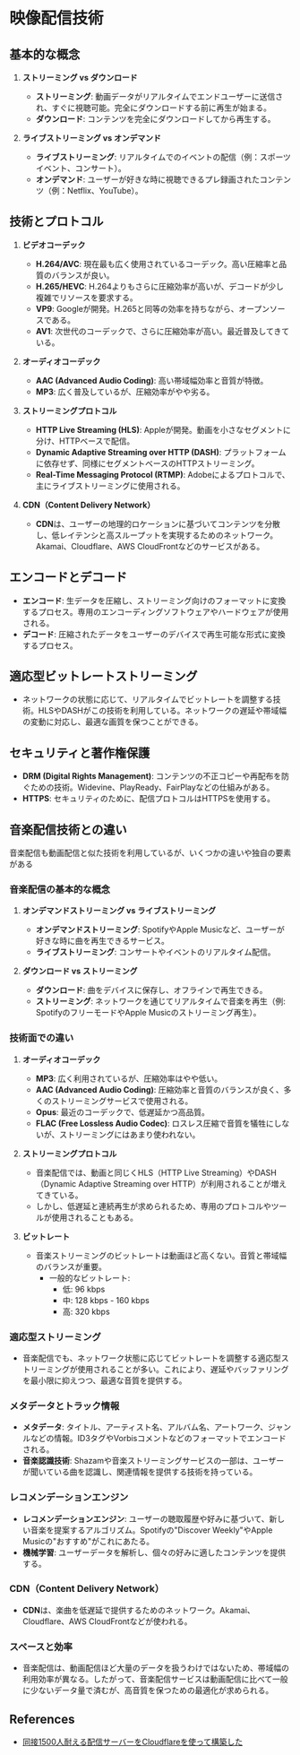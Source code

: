 # 映像配信技術

## 基本的な概念

1. **ストリーミング vs ダウンロード**
   - **ストリーミング**: 動画データがリアルタイムでエンドユーザーに送信され、すぐに視聴可能。完全にダウンロードする前に再生が始まる。
   - **ダウンロード**: コンテンツを完全にダウンロードしてから再生する。

2. **ライブストリーミング vs オンデマンド**
   - **ライブストリーミング**: リアルタイムでのイベントの配信（例：スポーツイベント、コンサート）。
   - **オンデマンド**: ユーザーが好きな時に視聴できるプレ録画されたコンテンツ（例：Netflix、YouTube）。

## 技術とプロトコル

1. **ビデオコーデック**
   - **H.264/AVC**: 現在最も広く使用されているコーデック。高い圧縮率と品質のバランスが良い。
   - **H.265/HEVC**: H.264よりもさらに圧縮効率が高いが、デコードが少し複雑でリソースを要求する。
   - **VP9**: Googleが開発。H.265と同等の効率を持ちながら、オープンソースである。
   - **AV1**: 次世代のコーデックで、さらに圧縮効率が高い。最近普及してきている。

2. **オーディオコーデック**
   - **AAC (Advanced Audio Coding)**: 高い帯域幅効率と音質が特徴。
   - **MP3**: 広く普及しているが、圧縮効率がやや劣る。

3. **ストリーミングプロトコル**
   - **HTTP Live Streaming (HLS)**: Appleが開発。動画を小さなセグメントに分け、HTTPベースで配信。
   - **Dynamic Adaptive Streaming over HTTP (DASH)**: プラットフォームに依存せず、同様にセグメントベースのHTTPストリーミング。
   - **Real-Time Messaging Protocol (RTMP)**: Adobeによるプロトコルで、主にライブストリーミングに使用される。

4. **CDN（Content Delivery Network）**
   - **CDN**は、ユーザーの地理的ロケーションに基づいてコンテンツを分散し、低レイテンシと高スループットを実現するためのネットワーク。Akamai、Cloudflare、AWS CloudFrontなどのサービスがある。

## エンコードとデコード

- **エンコード**: 生データを圧縮し、ストリーミング向けのフォーマットに変換するプロセス。専用のエンコーディングソフトウェアやハードウェアが使用される。
- **デコード**: 圧縮されたデータをユーザーのデバイスで再生可能な形式に変換するプロセス。

## 適応型ビットレートストリーミング

- ネットワークの状態に応じて、リアルタイムでビットレートを調整する技術。HLSやDASHがこの技術を利用している。ネットワークの遅延や帯域幅の変動に対応し、最適な画質を保つことができる。

## セキュリティと著作権保護

- **DRM (Digital Rights Management)**: コンテンツの不正コピーや再配布を防ぐための技術。Widevine、PlayReady、FairPlayなどの仕組みがある。
- **HTTPS**: セキュリティのために、配信プロトコルはHTTPSを使用する。

## 音楽配信技術との違い

音楽配信も動画配信と似た技術を利用しているが、いくつかの違いや独自の要素がある

### 音楽配信の基本的な概念

1. **オンデマンドストリーミング vs ライブストリーミング**
   - **オンデマンドストリーミング**: SpotifyやApple Musicなど、ユーザーが好きな時に曲を再生できるサービス。
   - **ライブストリーミング**: コンサートやイベントのリアルタイム配信。

2. **ダウンロード vs ストリーミング**
   - **ダウンロード**: 曲をデバイスに保存し、オフラインで再生できる。
   - **ストリーミング**: ネットワークを通じてリアルタイムで音楽を再生（例: SpotifyのフリーモードやApple Musicのストリーミング再生）。

### 技術面での違い

1. **オーディオコーデック**
   - **MP3**: 広く利用されているが、圧縮効率はやや低い。
   - **AAC (Advanced Audio Coding)**: 圧縮効率と音質のバランスが良く、多くのストリーミングサービスで使用される。
   - **Opus**: 最近のコーデックで、低遅延かつ高品質。
   - **FLAC (Free Lossless Audio Codec)**: ロスレス圧縮で音質を犠牲にしないが、ストリーミングにはあまり使われない。

2. **ストリーミングプロトコル**
   - 音楽配信では、動画と同じくHLS（HTTP Live Streaming）やDASH（Dynamic Adaptive Streaming over HTTP）が利用されることが増えてきている。
   - しかし、低遅延と連続再生が求められるため、専用のプロトコルやツールが使用されることもある。

3. **ビットレート**
   - 音楽ストリーミングのビットレートは動画ほど高くない。音質と帯域幅のバランスが重要。
     - 一般的なビットレート:
       - 低: 96 kbps
       - 中: 128 kbps - 160 kbps
       - 高: 320 kbps

### 適応型ストリーミング

- 音楽配信でも、ネットワーク状態に応じてビットレートを調整する適応型ストリーミングが使用されることが多い。これにより、遅延やバッファリングを最小限に抑えつつ、最適な音質を提供する。

### メタデータとトラック情報

- **メタデータ**: タイトル、アーティスト名、アルバム名、アートワーク、ジャンルなどの情報。ID3タグやVorbisコメントなどのフォーマットでエンコードされる。
- **音楽認識技術**: Shazamや音楽ストリーミングサービスの一部は、ユーザーが聞いている曲を認識し、関連情報を提供する技術を持っている。

### レコメンデーションエンジン

- **レコメンデーションエンジン**: ユーザーの聴取履歴や好みに基づいて、新しい音楽を提案するアルゴリズム。Spotifyの"Discover Weekly"やApple Musicの"おすすめ"がこれにあたる。
- **機械学習**: ユーザーデータを解析し、個々の好みに適したコンテンツを提供する。

### CDN（Content Delivery Network）

- **CDN**は、楽曲を低遅延で提供するためのネットワーク。Akamai、Cloudflare、AWS CloudFrontなどが使われる。

### スペースと効率

- 音楽配信は、動画配信ほど大量のデータを扱うわけではないため、帯域幅の利用効率が異なる。したがって、音楽配信サービスは動画配信に比べて一般に少ないデータ量で済むが、高音質を保つための最適化が求められる。

## References

- [同接1500人耐える配信サーバーをCloudflareを使って構築した](https://zenn.dev/wawawa1234/articles/9a51a04df12da7)

